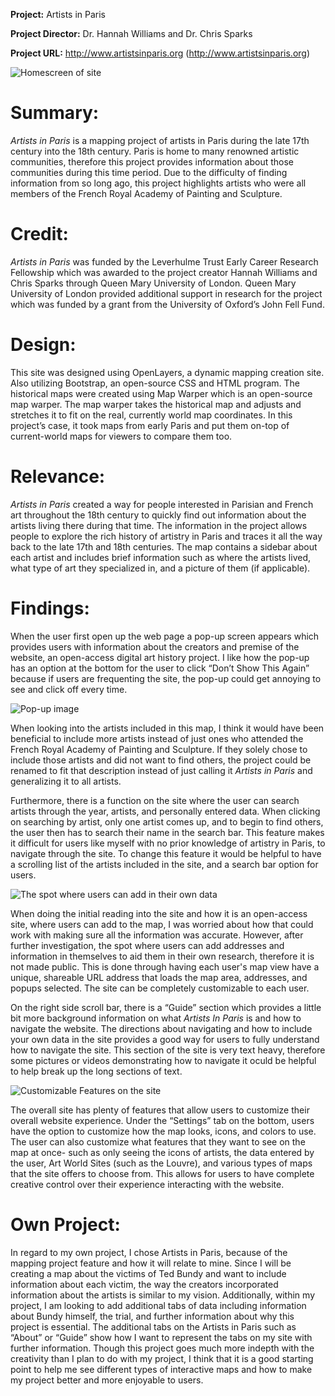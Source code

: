 **Project:** Artists in Paris

**Project Director:** Dr. Hannah Williams and Dr. Chris Sparks

**Project URL:** http://www.artistsinparis.org (http://www.artistsinparis.org)

![Homescreen of site](https://kelseyhark.github.io/kelseyharkcnu/images/homescreen.png)

# Summary:
_Artists in Paris_ is a mapping project of artists in Paris during the late 17th century into the 18th century. Paris is home to many renowned artistic communities, therefore this project provides information about those communities during this time period. Due to the difficulty of finding information from so long ago, this project highlights artists who were all members of the French Royal Academy of Painting and Sculpture. 

# Credit:
_Artists in Paris_ was funded by the Leverhulme Trust Early Career Research Fellowship which was awarded to the project creator Hannah Williams and Chris Sparks through Queen Mary University of London. Queen Mary University of London provided additional support in research for the project which was funded by a grant from the University of Oxford’s John Fell Fund.

# Design:
This site was designed using OpenLayers, a dynamic mapping creation site. Also utilizing Bootstrap, an open-source CSS and HTML program. The historical maps were created using Map Warper which is an open-source map warper. The map warper takes the historical map and adjusts and stretches it to fit on the real, currently world map coordinates. In this project’s case, it took maps from early Paris and put them on-top of current-world maps for viewers to compare them too. 


# Relevance:
_Artists in Paris_ created a way for people interested in Parisian and French art throughout the 18th century to quickly find out information about the artists living there during that time. The information in the project allows people to explore the rich history of artistry in Paris and traces it all the way back to the late 17th and 18th centuries. The map contains a sidebar about each artist and includes brief information such as where the artists lived, what type of art they specialized in, and a picture of them (if applicable). 


# Findings:
When the user first open up the web page a pop-up screen appears which provides users with information about the creators and premise of the website, an open-access digital art history project. I like how the pop-up has an option at the bottom for the user to click “Don’t Show This Again” because if users are frequenting the site, the pop-up could get annoying to see and click off every time. 

![Pop-up image](https://kelseyhark.github.io/kelseyharkcnu/images/popup.png)

When looking into the artists included in this map, I think it would have been beneficial to include more artists instead of just ones who attended the French Royal Academy of Painting and Sculpture. If they solely chose to include those artists and did not want to find others, the project could be renamed to fit that description instead of just calling it _Artists in Paris_ and generalizing it to all artists. 

Furthermore, there is a function on the site where the user can search artists through the year, artists, and personally entered data. When clicking on searching by artist, only one artist comes up, and to begin to find others, the user then has to search their name in the search bar. This feature makes it difficult for users like myself with no prior knowledge of artistry in Paris, to navigate through the site. To change this feature it would be helpful to have a scrolling list of the artists included in the site, and a search bar option for users. 

![The spot where users can add in their own data](https://kelseyhark.github.io/kelseyharkcnu/images/addingdata.png)

When doing the initial reading into the site and how it is an open-access site, where users can add to the map, I was worried about how that could work with making sure all the information was accurate. However, after further investigation, the spot where users can add addresses and information in themselves to aid them in their own research, therefore it is not made public. This is done through having each user's map view have a unique, shareable URL address that loads the map area, addresses, and popups selected. The site can be completely customizable to each user.

On the right side scroll bar, there is a “Guide” section which provides a little bit more background information on what _Artists In Paris_ is and how to navigate the website. The directions about navigating and how to include your own data in the site provides a good way for users to fully understand how to navigate the site. This section of the site is very text heavy, therefore some pictures or videos demonstrating how to navigate it oculd be helpful to help break up the long sections of text. 

![Customizable Features on the site](https://kelseyhark.github.io/kelseyharkcnu/images/custom.png)

The overall site has plenty of features that allow users to customize their overall website experience. Under the “Settings” tab on the bottom, users have the option to customize how the map looks, icons, and colors to use. The user can also customize what features that they want to see on the map at once- such as only seeing the icons of artists, the data entered by the user, Art World Sites (such as the Louvre), and various types of maps that the site offers to choose from. This allows for users to have complete creative control over their experience interacting with the website.

# Own Project:
In regard to my own project, I chose Artists in Paris, because of the mapping project feature and how it will relate to mine. Since I will be creating a map about the victims of Ted Bundy and want to include information about each victim, the way the creators incorporated information about the artists is similar to my vision. Additionally, within my project, I am looking to add additional tabs of data including information about Bundy himself, the trial, and further information about why this project is essential. The additional tabs on the Artists in Paris such as “About” or “Guide” show how I want to represent the tabs on my site with further information. Though this project goes much more indepth with the creativity than I plan to do with my project, I think that it is a good starting point to help me see different types of interactive maps and how to make my project better and more enjoyable to users.

